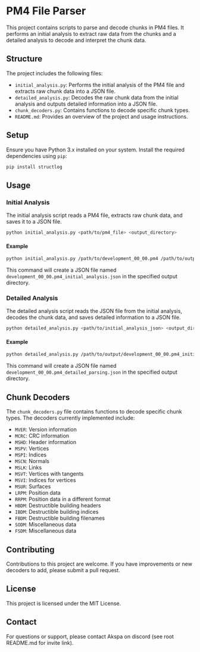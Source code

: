 # PM4 File Parser

This project contains scripts to parse and decode chunks in PM4 files. It performs an initial analysis to extract raw data from the chunks and a detailed analysis to decode and interpret the chunk data.

## Structure

The project includes the following files:
- `initial_analysis.py`: Performs the initial analysis of the PM4 file and extracts raw chunk data into a JSON file.
- `detailed_analysis.py`: Decodes the raw chunk data from the initial analysis and outputs detailed information into a JSON file.
- `chunk_decoders.py`: Contains functions to decode specific chunk types.
- `README.md`: Provides an overview of the project and usage instructions.

## Setup

Ensure you have Python 3.x installed on your system. Install the required dependencies using `pip`:

```sh
pip install structlog
```

## Usage

### Initial Analysis

The initial analysis script reads a PM4 file, extracts raw chunk data, and saves it to a JSON file.

```sh
python initial_analysis.py <path/to/pm4_file> <output_directory>
```

#### Example

```sh
python initial_analysis.py /path/to/development_00_00.pm4 /path/to/output
```

This command will create a JSON file named `development_00_00.pm4_initial_analysis.json` in the specified output directory.

### Detailed Analysis

The detailed analysis script reads the JSON file from the initial analysis, decodes the chunk data, and saves detailed information to a JSON file.

```sh
python detailed_analysis.py <path/to/initial_analysis_json> <output_directory>
```

#### Example

```sh
python detailed_analysis.py /path/to/output/development_00_00.pm4_initial_analysis.json /path/to/detailed_output
```

This command will create a JSON file named `development_00_00.pm4_detailed_parsing.json` in the specified output directory.

## Chunk Decoders

The `chunk_decoders.py` file contains functions to decode specific chunk types. The decoders currently implemented include:

- `MVER`: Version information
- `MCRC`: CRC information
- `MSHD`: Header information
- `MSPV`: Vertices
- `MSPI`: Indices
- `MSCN`: Normals
- `MSLK`: Links
- `MSVT`: Vertices with tangents
- `MSVI`: Indices for vertices
- `MSUR`: Surfaces
- `LRPM`: Position data
- `RRPM`: Position data in a different format
- `HBDM`: Destructible building headers
- `IBDM`: Destructible building indices
- `FBDM`: Destructible building filenames
- `SODM`: Miscellaneous data
- `FSDM`: Miscellaneous data

## Contributing

Contributions to this project are welcome. If you have improvements or new decoders to add, please submit a pull request.

## License

This project is licensed under the MIT License.

## Contact

For questions or support, please contact Akspa on discord (see root README.md for invite link).
